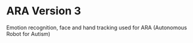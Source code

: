 # ARA Version 3
Emotion recognition, face and hand tracking used for ARA (Autonomous Robot for Autism)
